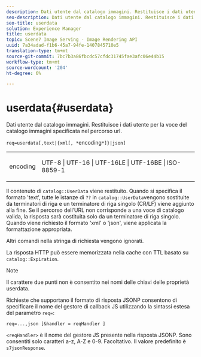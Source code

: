 ```yaml
---
description: Dati utente dal catalogo immagini. Restituisce i dati utente per la voce del catalogo immagini specificata nel percorso url.
seo-description: Dati utente dal catalogo immagini. Restituisce i dati utente per la voce del catalogo immagini specificata nel percorso url.
seo-title: userdata
solution: Experience Manager
title: userdata
topic: Scene7 Image Serving - Image Rendering API
uuid: 7a34adad-f1b6-45a7-94fe-1407845710e5
translation-type: tm+mt
source-git-commit: 7bc7b3a86fbcdc57cfdc31745fae3afc06e44b15
workflow-type: tm+mt
source-wordcount: '204'
ht-degree: 6%

---
```



# userdata{#userdata}

Dati utente dal catalogo immagini. Restituisce i dati utente per la voce del catalogo immagini specificata nel percorso url.

`req=userdata[,text|{xml[, *`encoding`*]}|json]`

<table id="simpletable_F9D94C83865F4216BCF7987C32FACC46"> 
 <tr class="strow"> 
  <td class="stentry"> <p><span class="varname"> encoding</span> </p> </td> 
  <td class="stentry"> <p><span class="codeph"> UTF-8 | UTF-16 | UTF-16LE | UTF-16BE | ISO-8859-1</span> </p></td> 
 </tr> 
</table>

Il contenuto di `catalog::UserData` viene restituito. Quando si specifica il formato &#39;text&#39;, tutte le istanze di `??` in `catalog::UserData`vengono sostituite da terminatori di riga e un terminatore di riga singolo (CR/LF) viene aggiunto alla fine. Se il percorso dell’URL non corrisponde a una voce di catalogo valida, la risposta sarà costituita solo da un terminatore di riga singolo. Quando viene richiesto il formato &#39;xml&#39; o &#39;json&#39;, viene applicata la formattazione appropriata.

Altri comandi nella stringa di richiesta vengono ignorati.

La risposta HTTP può essere memorizzata nella cache con TTL basato su `catalog::Expiration`.

>[!NOTE]
>
>Il carattere due punti non è consentito nei nomi delle chiavi delle proprietà userdata.

Richieste che supportano il formato di risposta JSONP consentono di specificare il nome del gestore di callback JS utilizzando la sintassi estesa del parametro `req=`:

`req=...,json [&handler = reqHandler ]`

`<reqHandler>` è il nome del gestore JS presente nella risposta JSONP. Sono consentiti solo caratteri a-z, A-Z e 0-9. Facoltativo. Il valore predefinito è `s7jsonResponse`.
